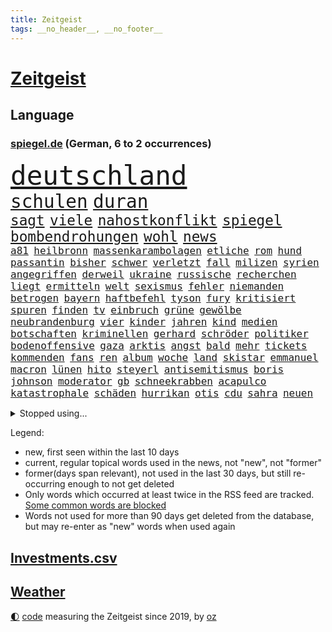 ```yaml
---
title: Zeitgeist
tags: __no_header__, __no_footer__
---
```


# [Zeitgeist](https://oliz.io/zeitgeist/)

## Language

<h3><a href="https://www.spiegel.de" target="_blank">spiegel.de</a> (German, 6 to 2 occurrences)</h3>
<p style="font-family:monospace">
<span style="font-size:32pt"><a href="news_links.html#deutschland" class="current">deutschland</a></span>
<br>
<span style="font-size:22pt"><a href="news_links.html#schulen" class="current">schulen</a></span>
<span style="font-size:22pt"><a href="news_links.html#duran" class="new">duran</a></span>
<br>
<span style="font-size:17pt"><a href="news_links.html#sagt" class="current">sagt</a></span>
<span style="font-size:17pt"><a href="news_links.html#viele" class="current">viele</a></span>
<span style="font-size:17pt"><a href="news_links.html#nahostkonflikt" class="current">nahostkonflikt</a></span>
<span style="font-size:17pt"><a href="news_links.html#spiegel" class="current">spiegel</a></span>
<span style="font-size:17pt"><a href="news_links.html#bombendrohungen" class="current">bombendrohungen</a></span>
<span style="font-size:17pt"><a href="news_links.html#wohl" class="current">wohl</a></span>
<span style="font-size:17pt"><a href="news_links.html#news" class="current">news</a></span>
<br>
<span style="font-size:12pt"><a href="news_links.html#a81" class="current">a81</a></span>
<span style="font-size:12pt"><a href="news_links.html#heilbronn" class="current">heilbronn</a></span>
<span style="font-size:12pt"><a href="news_links.html#massenkarambolagen" class="new">massenkarambolagen</a></span>
<span style="font-size:12pt"><a href="news_links.html#etliche" class="current">etliche</a></span>
<span style="font-size:12pt"><a href="news_links.html#rom" class="current">rom</a></span>
<span style="font-size:12pt"><a href="news_links.html#hund" class="current">hund</a></span>
<span style="font-size:12pt"><a href="news_links.html#passantin" class="current">passantin</a></span>
<span style="font-size:12pt"><a href="news_links.html#bisher" class="current">bisher</a></span>
<span style="font-size:12pt"><a href="news_links.html#schwer" class="current">schwer</a></span>
<span style="font-size:12pt"><a href="news_links.html#verletzt" class="current">verletzt</a></span>
<span style="font-size:12pt"><a href="news_links.html#fall" class="current">fall</a></span>
<span style="font-size:12pt"><a href="news_links.html#milizen" class="current">milizen</a></span>
<span style="font-size:12pt"><a href="news_links.html#syrien" class="current">syrien</a></span>
<span style="font-size:12pt"><a href="news_links.html#angegriffen" class="current">angegriffen</a></span>
<span style="font-size:12pt"><a href="news_links.html#derweil" class="current">derweil</a></span>
<span style="font-size:12pt"><a href="news_links.html#ukraine" class="current">ukraine</a></span>
<span style="font-size:12pt"><a href="news_links.html#russische" class="current">russische</a></span>
<span style="font-size:12pt"><a href="news_links.html#recherchen" class="current">recherchen</a></span>
<span style="font-size:12pt"><a href="news_links.html#liegt" class="current">liegt</a></span>
<span style="font-size:12pt"><a href="news_links.html#ermitteln" class="current">ermitteln</a></span>
<span style="font-size:12pt"><a href="news_links.html#welt" class="current">welt</a></span>
<span style="font-size:12pt"><a href="news_links.html#sexismus" class="current">sexismus</a></span>
<span style="font-size:12pt"><a href="news_links.html#fehler" class="current">fehler</a></span>
<span style="font-size:12pt"><a href="news_links.html#niemanden" class="current">niemanden</a></span>
<span style="font-size:12pt"><a href="news_links.html#betrogen" class="current">betrogen</a></span>
<span style="font-size:12pt"><a href="news_links.html#bayern" class="current">bayern</a></span>
<span style="font-size:12pt"><a href="news_links.html#haftbefehl" class="current">haftbefehl</a></span>
<span style="font-size:12pt"><a href="news_links.html#tyson" class="new">tyson</a></span>
<span style="font-size:12pt"><a href="news_links.html#fury" class="new">fury</a></span>
<span style="font-size:12pt"><a href="news_links.html#kritisiert" class="current">kritisiert</a></span>
<span style="font-size:12pt"><a href="news_links.html#spuren" class="current">spuren</a></span>
<span style="font-size:12pt"><a href="news_links.html#finden" class="current">finden</a></span>
<span style="font-size:12pt"><a href="news_links.html#tv" class="current">tv</a></span>
<span style="font-size:12pt"><a href="news_links.html#einbruch" class="current">einbruch</a></span>
<span style="font-size:12pt"><a href="news_links.html#grüne" class="current">grüne</a></span>
<span style="font-size:12pt"><a href="news_links.html#gewölbe" class="new">gewölbe</a></span>
<span style="font-size:12pt"><a href="news_links.html#neubrandenburg" class="current">neubrandenburg</a></span>
<span style="font-size:12pt"><a href="news_links.html#vier" class="current">vier</a></span>
<span style="font-size:12pt"><a href="news_links.html#kinder" class="current">kinder</a></span>
<span style="font-size:12pt"><a href="news_links.html#jahren" class="current">jahren</a></span>
<span style="font-size:12pt"><a href="news_links.html#kind" class="current">kind</a></span>
<span style="font-size:12pt"><a href="news_links.html#medien" class="current">medien</a></span>
<span style="font-size:12pt"><a href="news_links.html#botschaften" class="current">botschaften</a></span>
<span style="font-size:12pt"><a href="news_links.html#kriminellen" class="current">kriminellen</a></span>
<span style="font-size:12pt"><a href="news_links.html#gerhard" class="current">gerhard</a></span>
<span style="font-size:12pt"><a href="news_links.html#schröder" class="current">schröder</a></span>
<span style="font-size:12pt"><a href="news_links.html#politiker" class="current">politiker</a></span>
<span style="font-size:12pt"><a href="news_links.html#bodenoffensive" class="current">bodenoffensive</a></span>
<span style="font-size:12pt"><a href="news_links.html#gaza" class="current">gaza</a></span>
<span style="font-size:12pt"><a href="news_links.html#arktis" class="current">arktis</a></span>
<span style="font-size:12pt"><a href="news_links.html#angst" class="current">angst</a></span>
<span style="font-size:12pt"><a href="news_links.html#bald" class="current">bald</a></span>
<span style="font-size:12pt"><a href="news_links.html#mehr" class="current">mehr</a></span>
<span style="font-size:12pt"><a href="news_links.html#tickets" class="current">tickets</a></span>
<span style="font-size:12pt"><a href="news_links.html#kommenden" class="current">kommenden</a></span>
<span style="font-size:12pt"><a href="news_links.html#fans" class="current">fans</a></span>
<span style="font-size:12pt"><a href="news_links.html#ren" class="new">ren</a></span>
<span style="font-size:12pt"><a href="news_links.html#album" class="current">album</a></span>
<span style="font-size:12pt"><a href="news_links.html#woche" class="current">woche</a></span>
<span style="font-size:12pt"><a href="news_links.html#land" class="current">land</a></span>
<span style="font-size:12pt"><a href="news_links.html#skistar" class="new">skistar</a></span>
<span style="font-size:12pt"><a href="news_links.html#emmanuel" class="current">emmanuel</a></span>
<span style="font-size:12pt"><a href="news_links.html#macron" class="current">macron</a></span>
<span style="font-size:12pt"><a href="news_links.html#lünen" class="current">lünen</a></span>
<span style="font-size:12pt"><a href="news_links.html#hito" class="new">hito</a></span>
<span style="font-size:12pt"><a href="news_links.html#steyerl" class="new">steyerl</a></span>
<span style="font-size:12pt"><a href="news_links.html#antisemitismus" class="current">antisemitismus</a></span>
<span style="font-size:12pt"><a href="news_links.html#boris" class="current">boris</a></span>
<span style="font-size:12pt"><a href="news_links.html#johnson" class="new">johnson</a></span>
<span style="font-size:12pt"><a href="news_links.html#moderator" class="current">moderator</a></span>
<span style="font-size:12pt"><a href="news_links.html#gb" class="new">gb</a></span>
<span style="font-size:12pt"><a href="news_links.html#schneekrabben" class="new">schneekrabben</a></span>
<span style="font-size:12pt"><a href="news_links.html#acapulco" class="new">acapulco</a></span>
<span style="font-size:12pt"><a href="news_links.html#katastrophale" class="current">katastrophale</a></span>
<span style="font-size:12pt"><a href="news_links.html#schäden" class="current">schäden</a></span>
<span style="font-size:12pt"><a href="news_links.html#hurrikan" class="current">hurrikan</a></span>
<span style="font-size:12pt"><a href="news_links.html#otis" class="new">otis</a></span>
<span style="font-size:12pt"><a href="news_links.html#cdu" class="current">cdu</a></span>
<span style="font-size:12pt"><a href="news_links.html#sahra" class="current">sahra</a></span>
<span style="font-size:12pt"><a href="news_links.html#neuen" class="current">neuen</a></span>
</p>
<details>
<summary>Stopped using...</summary>
<p class="former" style="font-size:12pt">
antreten(1099) diktator(1099) niedersachsen(1099) untersuchungen(1099) vergewaltigt(1099) verschiedene(1099) ausgesprochen(1098) eingereicht(1098) höher(1098) philippinen(1098) strafen(1098) vfl(1098) arsenal(1097) bedeuten(1097) eindruck(1097) gelegt(1097) infektionen(1097) mali(1097) nachwuchs(1097) nötig(1097) 2015(1096) ausnahmen(1096) bisschen(1096) drehen(1096) tschechien(1096) verhängte(1096) abgang(1095) aufsehen(1095) beispielen(1095) beschäftigten(1095) john(1095) kolumnist(1095) korruption(1095) kraftvoll(1095) literatur(1095) madrid(1095) schwangerschaft(1095) solle(1095) verschärft(1095) aufnehmen(1094) bedenken(1094) eingebrochen(1094) flick(1094) genannt(1094) höchsten(1094) konfrontiert(1094) lukaschenko(1094) lust(1094) unabhängige(1094) verabschiedet(1094) verstorbenen(1094) ersetzen(1093) falsche(1093) geschafft(1093) kräftig(1093) sexueller(1093) villa(1093) breitet(1092) mediziner(1092) schatten(1092) brauchte(1091) dadurch(1091) kritisch(1091) sperrt(1091) strecke(1091) super(1091) wirkung(1091) bahnhof(1090) machthaber(1090) manuel(1090) nummer(1090) warf(1090) zoo(1090) altes(1089) george(1089) schülerinnen(1089) anbieten(1088) halben(1088) rettet(1088) wirtschaftlichen(1088) australische(1087) medienbericht(1087) wende(1087) beachten(1086) gehalten(1086) weltwirtschaft(1086) eigentümer(1085) umsatz(1085) verfolgt(1085) erhielt(1084) zweimal(1084) bande(1083) design(1083) kinos(1083) restaurants(1082) kim(1081) mitteln(1081) erfunden(1080) erkrankung(1080) kindes(1080) teenager(1080) auftrag(1079) schnellen(1079) erwischt(1076) vieles(1075) aufarbeitung(1074) aufgetaucht(1074) gekauft(1074) spitzenreiter(1074) bisherigen(1073) marco(1073) sendung(1073) exporte(1072) unzufrieden(1072) gehörte(1070) halbe(1070) provokation(1070) vorgegangen(1069) mitarbeiterin(1068) ämter(1067) bestmarke(1066) einig(1066) größere(1066) präsenz(1066) holte(1065) konferenz(1065) apps(1063) automatisch(1062) georg(1058) möglichkeiten(1057) herausforderung(1054) sarah(1053) erhöhung(1051) gruppen(1050) kontert(1047) johannes(1040) verdoppelt(1039) aktionen(1031) marine(1031) cdu/csu(1028) coronaimpfung(1020) nick(1011) leiter(1009) umbau(1002) polizeiruf(995) konfrontation(980) direkten(949) notstand(948) hochschulen(938) happy(936) strecken(936) abgestürzt(914) banken(894) fußballnationalmannschaft(886) holz(880) volk(840) kleidung(838) truppe(835) kilogramm(824) partnerschaft(822) verurteilung(818) gremium(802) ausgefallen(801) zerstörten(790) schwarz(786) funktionen(776) zurückziehen(772) hoffenheim(770) machtübernahme(769) illegaler(764) gehälter(756) gewandt(756) erreichte(752) irritiert(752) tiger(751) fehlender(749) offene(748) großbank(742) versetzt(742) einigt(738) beeinflusst(735) empfehlen(725) stern(715) umsetzung(714) hafenstadt(699) beliebt(697) reine(692) schusswaffen(691) coaching(690) schienen(689) gewaltsamen(688) kiews(682) stephen(677) einfacher(676) angekündigte(669) pink(667) windräder(659) buschmann(654) symbol(653) gefühle(651) klara(647) krim(644) verkündete(642) flugzeugen(640) neuwagen(639) spektakel(638) explosionen(629) schwieriger(628) ergeben(612) seoul(609) mbappé(601) oppositionellen(596) dubiosen(588) samt(588) spiegeltitelstory(588) ankommt(579) fünften(579) schneiden(577) angriffskrieg(572) 34(571) austausch(571) verliehen(567) ungewiss(565) koch(562) prominenter(558) ansturm(557) königsklasse(553) pole(553) fox(552) spart(552) erlauben(549) herrschte(549) spannung(545) ausstieg(541) schönen(540) drohe(539) indische(529) vermisster(526) erfurt(516) isoliert(513) verhängnis(513) politisches(509) discounter(508) chefs(503) zunahme(502) ausgebaut(501) sylt(501) ausgezahlt(498) 110(492) drin(484) zulassung(483) justizminister(481) gegenzug(477) älter(476) plädieren(474) olympiasiegerin(473) kampagne(469) dramatische(466) genauer(466) krebserkrankung(464) usmilitär(456) frist(448) freispruch(439) wagnersöldner(433) drohnenangriff(432) wärmepumpen(428) streiks(424) psychischen(423) vizekanzler(423) banden(407) vergisst(406) gendern(404) telekom(404) eben(399) klimaprotest(399) kanadischen(397) kita(396) behindert(393) winzer(387) monika(385) militärexperte(384) entzieht(382) 1400(381) halbzeit(379) nationaltrainer(379) stützt(379) angreifen(378) rutscht(374) elektronische(371) sportdirektor(371) neymar(368) erzeugerpreise(365) versehen(364) belege(362) pakete(362) hit(360) razzien(358) großeinsatz(357) kohl(352) beerdigt(350) umfassende(349) bachmut(343) hochwasser(340) songs(339) leidenschaft(337) human(335) one(331) düstere(327) adolf(325) unerlaubt(324) serben(323) singt(321) artenschutz(318) unesco(318) zehntausenden(318) rennens(314) rupert(314) verlorenen(313) euphorie(310) russell(310) 2011(309) vorsichtig(308) interviews(307) kontrollen(306) angriffskrieges(305) check(305) marcel(304) gefallene(302) jong(302) un(302) asiatische(301) banker(300) heiraten(299) little(299) fachkräften(298) geschosse(298) hinnehmen(295) dritter(294) verwendet(294) unglaublich(293) biontech(286) lockt(286) traditionellen(286) udo(286) gebet(285) bass(284) sensation(283) reisebus(282) viertagewoche(281) ignorieren(279) manfred(279) weber(279) applaus(277) ussängerin(275) staatsgebiet(274) luftverschmutzung(273) psg(273) missbrauchsvorwürfen(272) wohlstand(272) amtsantritt(270) 18jähriger(269) grünenchefin(269) ricarda(269) zwingt(269) wilden(268) plätzen(265) landwirte(263) temperatur(263) fernando(262) rivale(261) minderjährig(260) menschlichen(259) 52(258) openai(258) unosicherheitsrat(258) outfits(257) wagnerchef(257) startups(255) fatalen(254) katastrophal(254) gelangt(253) neubau(253) 5000(252) justizreform(252) abnehmen(251) fahrbahn(251) nötigung(251) geywitz(250) jene(250) sätze(250) baden(249) gedemütigt(249) highlight(248) annehmen(245) bauministerin(245) bestrafen(245) bildet(245) baltikum(244) filmen(244) manöver(244) cumexskandal(243) kläger(242) junior(241) fernhalten(240) schleswigholsteins(240) laufbahn(239) sondervermögen(239) europawahl(238) tarifverhandlungen(238) spielerinnen(237) militäreinsatz(236) saintgermain(235) toll(235) ministerpräsidenten(234) seltenen(233) augenhöhe(231) bauarbeiten(231) nachträglich(231) zuwachs(231) lampedusa(230) uhren(230) bemühen(229) lieferte(229) premiers(229) sächsische(229) anpassen(228) trier(228) arbeitskampf(226) leiterin(225) rivalen(225) bewerten(221) feinstaub(220) gebäuden(220) schlappe(220) haushaltsstreit(219) joggen(219) leichtathletik(219) verschont(219) warb(219) blüht(218) 30000(217) rekonstruieren(217) stürzten(217) ofen(216) schwimmbad(216) 15jähriger(215) flutkatastrophe(215) beweismittel(212) wang(212) rio(211) leuchten(210) rheinische(209) zukünftig(208) gesprächen(207) roger(207) fließen(205) germany(204) name(204) denkmal(203) leonardo(203) qualifying(203) schwedischen(203) ethnische(201) kippte(201) koma(201) rebellion(201) rüstungskonzern(201) spektakulärer(200) verursachte(199) bewertungen(198) pen(198) machtdemonstration(197) portal(196) w(195) jpmorgan(194) linksextremen(194) mails(194) angelegenheit(192) einspruch(192) deutliches(191) marseille(190) kleinkind(189) bewährung(188) vereinbaren(188) erteilen(187) wiederwahl(187) aussterben(186) ubs(186) heutige(185) schwankt(185) heben(184) greenwashing(182) rückhalt(182) schadstoffe(182) freizeitpark(181) versammelten(181) droge(175) niemandem(175) vorausgesetzt(175) alexandria(174) fax(174) hausdurchsuchung(174) kolo(174) muani(174) populisten(174) randal(174) helmut(173) lina(173) beweis(172) bezwingt(171) dgb(171) konrad(171) niedergestochen(171) radprofi(171) stolpern(170) constantin(169) ost(169) rudy(169) sehnsucht(169) sponsor(169) klettern(168) nachbarschaftsstreit(168) bestellte(166) gräfenhausen(166) bürgerkriegs(165) fahndung(165) sang(163) schusswechsel(163) gekappt(161) seil(161) kostümen(160) rotenburg(160) erfordert(159) großrazzia(158) rezepte(158) votum(158) wiederholten(158) explodiert(157) support(157) seltsame(156) funk(155) gästen(155) meilenstein(155) bestzeit(154) ifo(154) uniform(154) treffens(153) billig(152) kane(151) übergibt(151) gelegen(150) preiskampf(150) prominentem(150) fabriken(149) zürich(149) 53jährige(148) chase(148) innovation(148) pérez(148) dienste(147) drehbuchautoren(147) sexualstraftäter(147) bildungsminister(146) fertigen(146) morde(146) rekrutieren(144) gewollt(143) großvaters(143) aufsteiger(142) kurioser(142) polnisches(141) schwärmt(141) spielplatz(141) pilot(140) verwechselt(140) vice(140) weltbeste(140) monster(139) motto(139) schlagabtausch(139) sommerurlaub(139) gesellschaftlichen(138) versöhnliche(138) gebietsgewinne(137) motor(137) peters(137) rechnung(137) ozeane(136) übergang(136) diplomatischen(134) gunst(134) heinzchristian(134) strache(134) einzigartige(133) evpchef(133) giuliani(133) donezk(132) arne(131) epstein(131) erdrutsch(131) friedhof(131) jeffrey(131) weltstar(131) wuchs(131) flüchtlingszahlen(130) südeuropa(130) wärme(130) pfleger(129) wahlkampfauftritt(129) beratern(128) militärischer(128) wappnet(128) beckenbauer(127) gegenmittel(127) schläge(127) selbstständig(127) einziehen(126) hagel(126) kylian(126) tritte(126) ussenator(126) we(126) erika(125) menschlicher(125) sizilien(125) treu(125) ungereimtheiten(125) ballermann(124) sand(124) zusammenarbeiten(124) lasso(123) demokratiebewegung(122) faire(122) kreuzung(122) 38jähriger(121) abenteuer(120) verlorene(120) hitzewellen(119) wümme(119) zulasten(119) gehoben(118) genießt(118) grundsätzliche(118) argumentiert(117) strich(117) aufgetreten(116) marktführer(116) versäumnisse(116) ausgeht(115) kurti(115) kürzungen(115) protestierende(114) sinkenden(114) achttausender(113) gehweg(113) missstände(113) kran(112) schärferen(112) jeweils(111) eignung(110) millionenfach(110) schnellstmöglich(110) schuldenbremse(110) kadyrow(109) ramsan(109) transfers(109) tschetschenische(109) äthiopien(108) ausgestellt(107) faxgeräte(107) geht’s(107) neudelhi(107) parteivorstand(107) tierwohl(107) überarbeitet(107) gesellschaftliche(106) zügen(106) oberfläche(105) telefon(105) unters(105) abgaswerten(104) busfahrer(104) militärflugzeuge(104) millionenstrafe(104) präzise(104) unterschätzte(104) weltspitze(104) autokrat(103) ehemaliges(102) fleck(102) afdkandidat(101) anträge(101) hauch(100) homophobe(100) gelb(99) luftverteidigung(99) standorte(99) geretteten(98) gestochen(98) leverkusens(98) report(98) wettbewerber(98) architekten(97) begehrten(97) berufen(97) feierabend(97) huawei(97) popstars(97) smartwatches(97) speziellen(97) strömung(97) tiefsee(97) weltkulturerbe(97) fahnden(96) griechischer(96) ross(96) meines(95) missbrauchsverdacht(95) präsidentenwahl(95) verkehrskontrolle(95) verschwindet(95) dreitägige(94) erhaschen(94) essener(94) liebeserklärung(94) parteifreunde(94) seitenhieb(94) vorzeitigen(94) zwischenstopp(94) entscheidende(93) kleinste(93) zulieferer(93) abu(92) asiatischen(92) ausgestorben(92) travis(92) vergangen(92) verräter(92) abgebaut(91) feindbild(91) nachhaltige(91) ökotest(91) eingestürztes(90) frauenanteil(90) jährlichen(90) kleiderordnung(90) untergraben(90) weltmeere(90) beschloss(89) einnahmequelle(89) gutachter(89) iraner(89) unterbunden(89) wittert(89) desaster(88) eingeplant(88) mobilfunknetz(88) nahel(88) verleiht(88) rewe(87) verkehrswende(87) wählten(87) antiterrormaßnahmen(86) entfacht(86) gasriesen(86) schmidt(86) asphalt(85) aufgebracht(85) dfbfußballerinnen(85) eingang(85) einnehmen(85) göteborg(85) kellner(85) quälen(85) achterbahn(84) anerkennung(84) biete(84) campen(84) einbaut(84) estate(84) fotografin(84) prüfer(84) rapide(84) strotzt(84) weizen(84) bearbeitet(83) cafés(83) energiepolitik(83) global(83) vernünftig(83) schwitzen(82) totgeglaubte(82) verwahrt(82) für's(81) hunderttausend(81) potenzieller(81) spektakuläres(81) staatsbesuch(81) winzige(81) highway(80) wahlsiege(80) überweist(80) altersklasse(79) autofrei(79) europameister(79) luftiger(79) perfekter(79) verwesungsgeruch(79) einzuführen(78) industriestrompreis(78) jubelte(78) schönste(78) währende(78) geächtet(77) himalaja(77) piastri(77) sainz(77) tiroler(77) wahnsinnigen(77) dazn(76) delmenhorst(76) dhabi(76) himmelskörper(76) immobiliensektor(76) schichten(76) startchancenprogramm(76) vorgetragen(76) weltmeisterinnen(76) aggressives(75) anfühlt(75) atomenergiebehörde(75) ausschuss(75) becher(75) darmstädter(75) flyer(75) getreideabkommen(75) megan(75) moderieren(75) abenteuerlichen(74) bautzen(74) neugeborenen(74) pools(74) sambia(74) unterscheiden(74) ermittlungsarbeit(73) juristin(73) kampfpanzer(73) oppenheimer(73) schwesig(73) tank(73) tiktoknutzer(73) vollen(73) atmete(72) bob(72) entthront(72) exemplar(72) begrapscht(71) gerichtsmediziner(71) isolation(71) jameswebbweltraumteleskops(71) rave(71) seriensieger(71) subventionieren(71) utah(71) ausstehende(70) exwirecardvorstand(70) flüchtiger(70) listenplatz(70) marsalek(70) prellbock(70) schwimmenden(70) tierquälerei(70) aufgezeigt(69) balance(69) bonucci(69) empfindlich(69) schüttet(69) ussoldaten(69) abneigung(68) adenauer(68) bildungssystem(68) gruppenvergewaltigung(68) mancher(68) medienunternehmen(68) bp(67) denselben(67) lindenberg(67) schreiber(67) abbau(66) alexia(66) costa(66) höxter(66) ko(66) nebeneffekt(66) orientieren(66) putellas(66) realitätscheck(66) sitzblockaden(66) südkoreanische(66) tiefgreifende(66) aufgegriffen(65) copilot(65) libyschen(65) sonde(65) verprügelt(65) fortschrittlich(64) gender(64) jemen(64) modiregierung(64) pennsylvania(64) pulverisiert(64) sonnensystem(64) spanierin(64) strafraum(64) visa(64) culture(63) frohms(63) jungferninseln(63) lehrermangel(63) merle(63) podium(63) touristin(63) trainingsprogramm(63) vereint(63) weltfußballerin(63) ifogeschäftsklimaindex(62) legoland(62) libysche(62) natoostflanke(62) pulverisierte(62) verschlechtert(62) kindesmissbrauch(61) oberhaus(61) vortag(61) airport(60) bestiegen(60) görlitzer(60) harmonie(60) heimatland(60) metern(60) o’connor(60) probt(60) rapinoe(60) sinéad(60) wohnraummangel(60) autofrachter(59) cd(59) fotografie(59) großflächig(59) impfung(59) raststätten(59) verkaufsstart(59) verschwundener(59) durchzuhalten(58) fremantle(58) le(58) marokkos(58) sportlerin(58) bayreuth(57) draxler(57) erkämpften(57) frankensteins(57) intensiver(57) theateraufführung(57) verzögerungen(57) windrädern(57) überbewertet(57) ausbricht(56) cancel(56) europaweit(56) freundinnen(56) glich(56) korrigiert(56) nachvollziehen(56) rasche(56) routiniers(56) schriftstellers(56) südfront(56) ausverkauf(55) geister(55) getreidefrachter(55) hartmann(55) knie(55) lagune(55) untätigkeit(55) völkermord(55) zurückzahlen(55) abkehr(54) achterbahnunfall(54) ausgestorbener(54) ausscheiden(54) einzelkritik(54) emobilität(54) geschleppt(54) ideologischen(54) kandidiert(54) kartoffeln(54) recklinghausen(54) webstars(54) extremismus(53) nathan(53) schwimmende(53) berufe(52) ehrung(52) erfolgreicher(52) gerichtsanhörung(52) profite(52) statue(52) zelebriert(52) 96(51) beirat(51) exfrau(51) lizzo(51) mislintat(51) voyager(51) 49eurotickets(50) christina(50) deep(50) geschäftsleuten(50) topteams(50) überraschendes(50) verschmutzte(49) wmaufarbeitung(49) zigtausende(49) auffälligen(48) dorn(48) islam(48) johanna(48) sangen(48) visavergabe(48) welten(48) afdkandidaten(47) alexa(47) birmingham(47) niederlegen(47) bildungswesen(46) fehlverhaltens(46) freistaats(46) gadgets(46) gebühr(46) hindernis(46) kapsel(46) klimafonds(46) langfristige(46) topstürmer(46) verfolgten(46) wahrzeichen(46) kärnten(45) unterschätzten(45) usschauspielerin(45) löscht(44) trainerjob(44) ärgert(44) fallschirmjäger(43) gemeistert(43) homophober(43) hurrikansaison(43) nationaltrainerin(43) 03(42) angepassten(42) badenwürttembergischen(42) comer(42) coronaimpfstoff(42) grönlands(42) krebserregende(42) störaktion(42) bagger(41) emporkömmlinge(41) geratene(41) steuererleichterung(41) trotzig(41) ökologischen(41) mediales(40) motors(40) taxis(40) yoon(40) gewechselt(39) konjunkturprogramm(39) künstlerischen(39) schlaglicht(39) dinos(38) johann(38) niedrigere(38) schwachen(38) südfrankreich(38) atp(37) kampfflugzeug(37) pfefferspray(37) schockieren(37) vereitelte(37) auktionshaus(36) belustigt(36) betrag(36) exfreundin(36) rtl(36) angelegte(35) disziplin(35) energiestandards(35) entlarven(35) flüssigerdgas(35) jenni(35) neubauten(35) sicherungsverwahrung(35) spiegelanfrage(35) veruntreuung(35) zeitschrift(35) zwanzigern(35) festkleben(34) harmlos(34) reality(34) verlangte(34) autodach(33) belohnung(33) genuss(33) jersey(33) orientierungslos(33) peinlichen(33) waffengewalt(33) dubiose(32) einstecken(32) interessierte(32) schwarzmeerhafen(32) uswahl(32) absturzes(31) anschaffung(31) bemerkungen(31) british(31) bundespartei(31) clip(31) flugzeugs(31) mangelhafte(31) raub(31) zufallsopfer(31) übergriffig(31) bundesgesundheitsminister(30) exmitarbeiterin(30) kusseklat(30) nachgebessert(30) neugeborene(30) schlechtesten(30) umland(30) wilfried(30) ägyptischen(30) biografien(29) rihanna(29) starkgemacht(29) tempolimit(29) vergleichen(29) vettel(29) bahnhöfen(28) beerdigung(28) kantersieg(28) kleinanzeigen(28) literaturbetrieb(28) mieterschutz(28) mora(28) rabe(28) terézia(28) erfassten(27) ruinen(27) 23jährigen(26) beziffert(26) elementen(26) libyen(26) norddeutschen(26) bundesfinanzminister(25) dive(25) festhalten(25) gerügt(25) malta(25) moderiert(25) mozart(25) demokrat(24) militäraktion(24) unabhängig(24) bezahlbare(23) erforschte(23) festgeld(23) menschenhändler(23) boniface(22) bunt(22) geschäftskunden(22) heungmin(22) schauspielern(22) sicherheitslage(22) son(22) spielfilm(22) verbrenneraus(22) versteckten(22) vollstreckt(22) feuern(21) haider(21) hofften(21) schönbohm(21) taktischer(21) timm(21) beleidigte(20) industriestrompreise(20) verbannen(20) windows(20) explodieren(19) flüchtlingsdrama(19) handtuch(19) heimspiel(19) heino(19) pkkvorwurf(19) sardinien(19) 5g(18) 76(18) camilla(18) drohnenkrieg(18) monarchen(18) seltenes(18) zugverkehr(18) 126(17) asylanträge(17) intakt(17) klimademonstranten(17) selbstbewusstsein(17) topmodel(17) unzulässige(17) appstores(16) armenische(16) efuels(16) meppen(16) middendorp(16) retters(16) senator(16) spielzug(16) tansania(16) bürgerrechtler(15) lebende(15) nordhausen(15) schädel(15) schädeln(15) störgeräusche(15) freizügige(14) karte(14) kostjantyniwka(14) miller(14) nachfahren(14) verwickelt(14) wemding(14) bsichef(13) spektakuläre(13) ausbrach(12) darna(12) freigestellt(12) geschassten(12) industriestrom(12) lauterbachs(12) letztem(12) metal(12) 1981(11) dfbbundestrainer(11) hingen(11) käfer(11) lohnplus(11) personalie(11) pragsdorf(11) tagesschausprecher(11) triebwerken(11) verdrängt(11) verteidigungsministeriums(11)
</p>
</details>
<p>Legend:
<ul>
<li><span class="new">new</span>, first seen within the last 10 days</li>
<li><span class="current">current</span>, regular topical words used in the news, not "new", not "former"</li>
<li><span class="former">former(days span relevant)</span>, not used in the last 30 days, but still re-occurring enough to not get deleted</li>
<li>Only words which occurred at least twice in the RSS feed are tracked. <a href="language/filters.py">Some common words are blocked</a></li>
<li>Words not used for more than 90 days get deleted from the database, but may re-enter as "new" words when used again</li>
</ul>
</p>

## [Investments](investments.html)[.csv](investments.csv)

## [Weather](weather.html)

<footer>
<a href="javascript:toggleTheme()" class="nav">🌓</a>
<a href="https://github.com/ooz/zeitgeist">code</a> measuring the Zeitgeist since 2019, by <a href="https://oliz.io">oz</a>
</footer>
